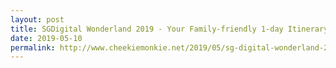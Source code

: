 ```yaml
---
layout: post
title: SGDigital Wonderland 2019 - Your Family-friendly 1-day Itinerary to the Biggest Tech Carnival!
date: 2019-05-10
permalink: http://www.cheekiemonkie.net/2019/05/sg-digital-wonderland-2019-tech-carnival-singapore.html?fbclid=IwAR00A8CPNOBRV7XV5KpyLCY9qA3rhrhA2HHKzJktFwJqSUnKwOn82L9Cm3c
---
```

